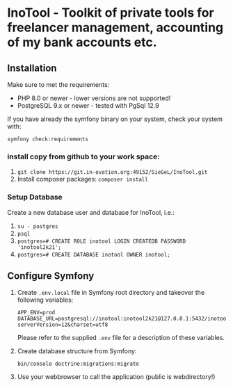 # InoTool - Toolkit of private tools for freelancer management, accounting of my bank accounts etc.

## Installation

Make sure to met the requirements:

- PHP 8.0 or newer - lower versions are not supported!
- PostgreSQL 9.x or newer - tested with PgSql 12.9

If you have already the symfony binary on your system, check your system with:

`symfony check:requirements`

### install copy from github to your work space:

1. `git clone https://git.in-ovation.org:49152/SieGeL/InoTool.git`
2. Install composer packages:
   `composer install`

### Setup Database

Create a new database user and database for InoTool, i.e.:

1. `su - postgres`
3. `psql`
2. `postgres=# CREATE ROLE inotool LOGIN CREATEDB PASSWORD 'inotool2k21';`
3. `postgres=# CREATE DATABASE inotool OWNER inotool;`

## Configure Symfony

1. Create `.env.local` file in Symfony root directory and takeover the following variables:
   ```
   APP_ENV=prod
   DATABASE_URL=postgresql://inotool:inotool2k21@127.0.0.1:5432/inotool?serverVersion=12&charset=utf8
   ```
   Please refer to the supplied `.env` file for a description of these variables.


2. Create database structure from Symfony:

   `bin/console doctrine:migrations:migrate`


3. Use your webbrowser to call the application (public is webdirectory!)
